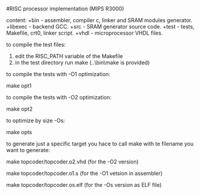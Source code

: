 #RISC processor implementation (MIPS R3000)

content:
  +bin      - assembler, compiler c, linker and SRAM modules generator.
  +libexec  - backend GCC.
  +src      - SRAM generator source code.
  +test     - tests, Makefile, crt0, linker script.
  +vhdl     - microprocessor VHDL files.


to compile the test files:

1. edit the RISC_PATH variable of the Makefile
2. in the test directory run make (..\bin\make is provided)

to compile the tests with -O1 optimization:

  make opt1


to compile the tests with -O2 optimization:

  make opt2


to optimize by size -Os:

  make opts


to generate just a specific target you hace to call make 
with te filename you want to generate:

make topcoder/topcoder.o2.vhd (for the -O2 version)

make topcoder/topcoder.o1.s (for the -O1 vetsion in assembler)

make topcoder/topcoder.os.elf (for the -Os version as ELF file)

